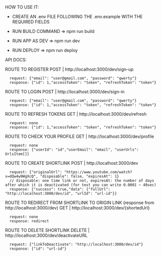   HOW TO USE IT:
 - CREATE AN .env FILE FOLLOWING THE .env.example WITH THE REQUIRED FIELDS

 - RUN BUILD COMMAND => npm run build

 - RUN APP AS DEV => npm run dev

 - RUN DEPLOY => npm run deploy

API DOCS:

ROUTE TO REGISTER
POST   | http://localhost:3000/dev/sign-up 
```
  request: {"email": "user@gmail.com", "password": "qwerty"}
  response: {"id": 1,"accessToken": "token", "refreshToken": "token"}
```

ROUTE TO LOGIN
POST   | http://localhost:3000/dev/sign-in           
```
  request: {"email": "user@gmail.com", "password": "qwerty"}
  response: {"id": 1,"accessToken": "token", "refreshToken": "token"} 
```

ROUTE TO REFRESH TOKENS
GET    | http://localhost:3000/dev/refresh                         
```
  request: none
  response: {"id": 1,"accessToken": "token", "refreshToken": "token"} 
```

ROUTE TO CHECK YOUR PROFILE
GET    | http://localhost:3000/dev/profile                         
```
  request: none
  response: {"userId": "id","userEmail": "email", "userUrls": UrlsItem[]}
```

ROUTE TO CREATE SHORTLINK
POST   | http://localhost:3000/dev                                 
```
  request: {"originalUrl": "https://www.youtube.com/watch?v=dQw4w9WgXcQ", "disposable": false, "expiresAt": 1} 
  // disposable: one time link or not, expiresAt: the number of days after which it is deactivated (for test you can write 0.0001 ~ 40sec)
  response: {"success": true,"data": {"fullUrl": "http://localhost:3000/dev/id", "urlId": "url-id"}}
```

ROUTE TO REDIRECT FROM SHORTLINK TO ORIGIN LINK (response from http://localhost:3000/dev)
GET    | http://localhost:3000/dev/{shortedUrl}                    
``` 
  request: none
  response: redirect
```

ROUTE TO DELETE SHORTLINK
DELETE | http://localhost:3000/dev/deactivateURL  
```
  request: {"linkToDeactivate": "http://localhost:3000/dev/id"}
  response: {"id": "url-id"}
```
